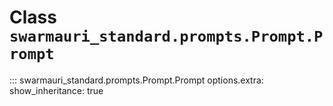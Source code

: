 # Class `swarmauri_standard.prompts.Prompt.Prompt`

::: swarmauri_standard.prompts.Prompt.Prompt
    options.extra:
      show_inheritance: true

